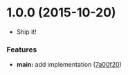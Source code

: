 <a name="1.0.0"></a>
# 1.0.0 (2015-10-20)

* Ship it!

### Features

* **main:** add implementation ([7a00f20](https://github.com/quietmole/node-link-plain/commit/7a00f20))
